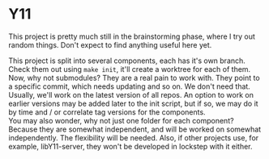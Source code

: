 # Y11

This project is pretty much still in the brainstorming phase, where I try out random things.
Don't expect to find anything useful here yet.

This project is split into several components, each has it's own branch.
Check them out using `make init`, it'll create a worktree for each of them.  
Now, why not submodules? They are a real pain to work with. They point to a specific commit,
which needs updating and so on. We don't need that. Usually, we'll work on the latest version of all repos.
An option to work on earlier versions may be added later to the init script, but if so, we may do it by time
and / or correlate tag versions for the components.  
You may also wonder, why not just one folder for each component? Because they are somewhat independent,
and will be worked on somewhat independently. The flexibility will be needed. Also, if other projects
use, for example, libY11-server, they won't be developed in lockstep with it either.
